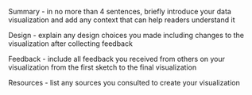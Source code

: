 Summary - in no more than 4 sentences, briefly introduce your data
          visualization and add any context that can help readers
          understand it


Design - explain any design choices you made including changes to
         the visualization after collecting feedback

Feedback - include all feedback you received from others on your
           visualization from the first sketch to the final visualization

Resources - list any sources you consulted to create your visualization
